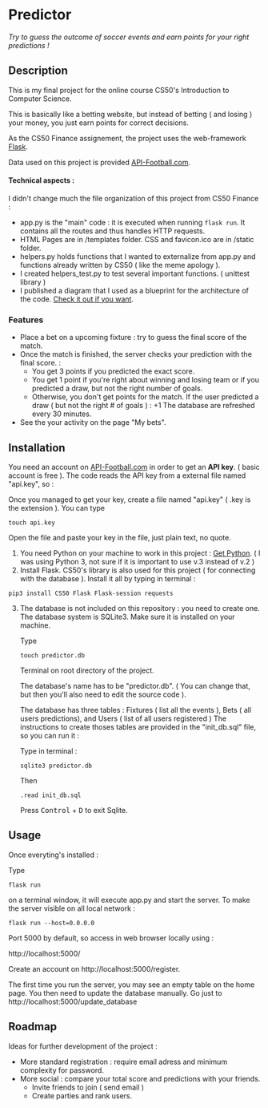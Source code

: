 # Predictor

 *Try to guess the outcome of soccer events and earn points for your right predictions !*

## Description

 This is my final project for the online course CS50's Introduction to Computer Science.

 This is basically like a betting website, but instead of betting ( and losing ) your money, you just earn points for correct decisions.

 As the CS50 Finance assignement, the project uses the web-framework [Flask](https://www.palletsprojects.com/p/flask/). 

Data used on this project is provided [API-Football.com](https://www.api-football.com/documentation).

#### Technical aspects : 
I didn't change much the file organization of this project from CS50 Finance : 
- app.py is the "main" code : it is executed when running `flask run`. It contains all the routes and thus handles HTTP requests. 
- HTML Pages are in /templates folder. CSS and favicon.ico are in /static folder. 
- helpers.py holds functions that I wanted to externalize from app.py and functions already written by CS50 ( like the meme apology ).
- I created helpers_test.py to test several important functions. ( unittest library ) 
- I published a diagram that I used as a blueprint for the architecture of the code. [Check it out if you want](https://www.draw.io/?lightbox=1&highlight=0000ff&nav=1&title=Predictor%20Architecture.drawio#Uhttps%3A%2F%2Fdrive.google.com%2Fuc%3Fid%3D1dYA1t9bzluw2TpN6wMd3xZD8H4PFihyt%26export%3Ddownload).

### Features

* Place a bet on a upcoming fixture : try to guess the final score of the match.
* Once the match is finished, the server checks your prediction with the final score. : 
  - You get 3 points if you predicted the exact score. 
  - You get 1 point if you're right about winning and losing team or if you predicted a draw, but not the right number of goals.
  - Otherwise, you don't get points for the match. 
If the user predicted a draw ( but not the right # of goals ) : +1
The database are refreshed every 30 minutes.
* See the your activity on the page "My bets". 


## Installation


You need an account on [API-Football.com](https://www.api-football.com/documentation) in order to get an **API key**. ( basic account is free ).
  The code reads the API key from a external file named "api.key", so : 

  Once you managed to get your key, create a file named "api.key" ( .key is the extension ). You can type 

  `touch api.key`

Open the file and paste your key in the file, just plain text, no quote. 


1. You need Python on your machine to work in this project : [Get Python](https://www.python.org/downloads/). ( I was using Python 3, not sure if it is important to use v.3 instead of v.2 )
2. Install Flask. CS50's library is also used for this project ( for connecting with the database ). Install it all by typing in terminal : 

  `pip3 install CS50 Flask Flask-session requests`

  
3. The database is not included on this repository : you need to create one.
    The database system is SQLite3. Make sure it is installed on your machine. 

    Type 
    
    `touch predictor.db` 
    
     Terminal on root directory of the project.

    The database's name has to be "predictor.db". ( You can change that, but then you'll also need to edit the source code ).

    The database has three tables : Fixtures ( list all the events ), Bets ( all users predictions), and Users ( list of all users registered )
    The instructions to create thoses tables are provided in the "init_db.sql" file, so you can run it : 

    Type in terminal : 
    
    `sqlite3 predictor.db`
    
    Then

    `.read init_db.sql`

    Press <kbd>Control</kbd> + <kbd>D</kbd> to exit Sqlite. 


## Usage
Once everyting's installed : 

Type 

` flask run `

 on a terminal window,  it will execute app.py and start the server.
To make the server visible on all local network : 

```flask run --host=0.0.0.0```

Port 5000 by default, so access in web browser locally using : 

http://localhost:5000/

Create an account on http://localhost:5000/register. 

The first time you run the server, you may see an empty table on the home page. You then need to update the database manually. 
Go just to http://localhost:5000/update_database

## Roadmap
Ideas for further development of the project :

* More standard registration : require email adress and minimum complexity for password. 
* More social : compare your total score and predictions with your friends.
  * Invite friends to join ( send email )
  * Create parties and rank users. 